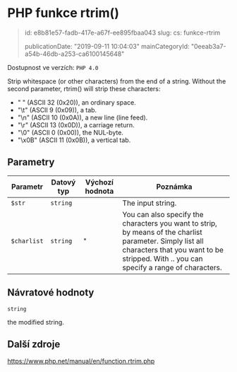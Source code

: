 PHP funkce rtrim()
==================

> id: e8b81e57-fadb-417e-a67f-ee895fbaa043
> slug:
> 	cs: funkce-rtrim
>
> publicationDate: "2019-09-11 10:04:03"
> mainCategoryId: "0eeab3a7-a54b-46db-a253-ca6100145648"

Dostupnost ve verzích: `PHP 4.0`

Strip whitespace (or other characters) from the end of a string.
Without the second parameter, rtrim() will strip these characters:
<ul>
<li>" " (ASCII 32 (0x20)), an ordinary space.
<li>"\t" (ASCII 9 (0x09)), a tab.
<li>"\n" (ASCII 10 (0x0A)), a new line (line feed).
<li>"\r" (ASCII 13 (0x0D)), a carriage return.
<li>"\0" (ASCII 0 (0x00)), the NUL-byte.
<li>"\x0B" (ASCII 11 (0x0B)), a vertical tab.
</ul>


Parametry
--------------

| Parametr | Datový typ | Výchozí hodnota | Poznámka |
|-----|-----|-----|-----|
| `$str` | `string` |  | The input string. |
| `$charlist` | `string` | " | You can also specify the characters you want to strip, by means of the charlist parameter. Simply list all characters that you want to be stripped. With .. you can specify a range of characters. |


Návratové hodnoty
----------------

`string`

the modified string.

Další zdroje
------------

https://www.php.net/manual/en/function.rtrim.php
